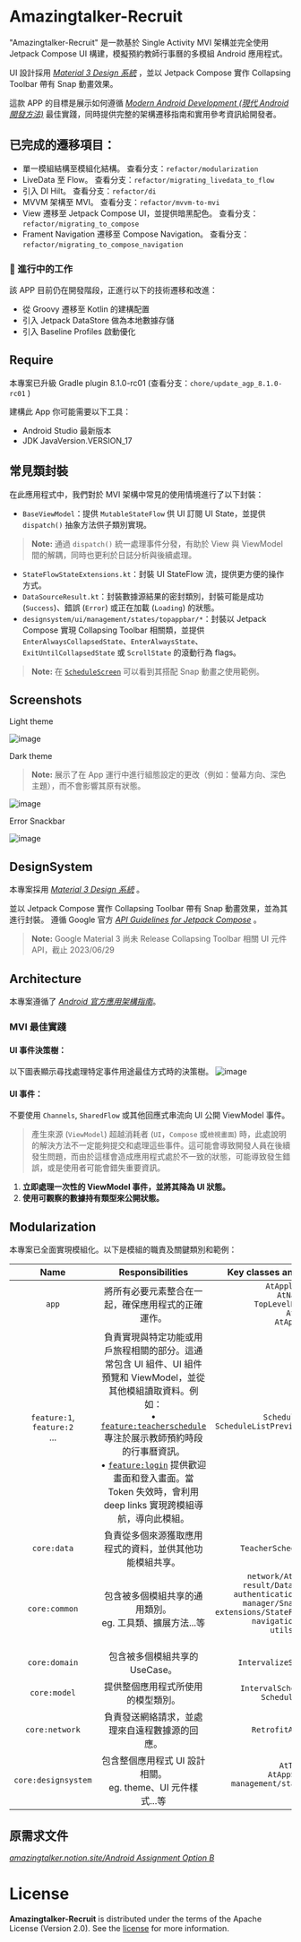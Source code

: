 

# Amazingtalker-Recruit
"Amazingtalker-Recruit" 是一款基於 Single Activity MVI 架構並完全使用 Jetpack Compose UI 構建，模擬預約教師行事曆的多模組 Android 應用程式。

UI 設計採用 [_Material 3 Design 系統_](https://m3.material.io/) ，並以 Jetpack Compose 實作 Collapsing Toolbar 帶有 Snap 動畫效果。

這款 APP 的目標是展示如何遵循 [_Modern Android Development (現代 Android 開發方法)_](https://developer.android.com/modern-android-development) 最佳實踐，同時提供完整的架構遷移指南和實用參考資訊給開發者。


## 已完成的遷移項目：

- 單一模組結構至模組化結構。 查看分支：`refactor/modularization`
- LiveData 至 Flow。 查看分支：`refactor/migrating_livedata_to_flow`
- 引入 DI Hilt。 查看分支：`refactor/di`
- MVVM 架構至 MVI。 查看分支：`refactor/mvvm-to-mvi`
- View 遷移至 Jetpack Compose UI，並提供暗黑配色。 查看分支：`refactor/migrating_to_compose`
- Frament Navigation 遷移至 Compose Navigation。 查看分支：`refactor/migrating_to_compose_navigation`

### 🚧 進行中的工作

該 APP 目前仍在開發階段，正進行以下的技術遷移和改進：
- 從 Groovy 遷移至 Kotlin 的建構配置
- 引入 Jetpack DataStore 做為本地數據存儲
- 引入 Baseline Profiles 啟動優化

## Require

本專案已升級 Gradle plugin 8.1.0-rc01 (查看分支：`chore/update_agp_8.1.0-rc01` )

建構此 App 你可能需要以下工具：

- Android Studio 最新版本
- JDK JavaVersion.VERSION_17


## 常見類封裝

在此應用程式中，我們對於 MVI 架構中常見的使用情境進行了以下封裝：

- `BaseViewModel`：提供 `MutableStateFlow` 供 UI 訂閱 UI State，並提供 `dispatch()` 抽象方法供子類別實現。
> **Note:** 通過 `dispatch()` 統一處理事件分發，有助於 View 與 ViewModel 間的解耦，同時也更利於日誌分析與後續處理。
- `StateFlowStateExtensions.kt`：封裝 UI StateFlow 流，提供更方便的操作方式。
- `DataSourceResult.kt`：封裝數據源結果的密封類別，封裝可能是成功 (`Success`)、錯誤 (`Error`) 或正在加載 (`Loading`) 的狀態。
- `designsystem/ui/management/states/topappbar/*`：封裝以 Jetpack Compose 實現 Collapsing Toolbar 相關類，並提供`EnterAlwaysCollapsedState`、`EnterAlwaysState`、`ExitUntilCollapsedState` 或 `ScrollState` 的滾動行為 flags。
> **Note:** 在 [`ScheduleScreen`](https://github.com/azrael8576/amazingtalker-recruit/blob/main/feature/teacherschedule/src/main/java/com/wei/amazingtalker_recruit/feature/teacherschedule/schedule/ScheduleScreen.kt) 可以看到其搭配 Snap 動畫之使用範例。



## Screenshots

Light theme

![image](https://github.com/azrael8576/amazingtalker-recruit/blob/main/demo/light_theme.gif)

Dark theme
> **Note:** 展示了在 App 運行中進行組態設定的更改（例如：螢幕方向、深色主題），而不會影響其原有狀態。

![image](https://github.com/azrael8576/amazingtalker-recruit/blob/main/demo/dark_theme.gif)

Error Snackbar

![image](https://github.com/azrael8576/amazingtalker-recruit/blob/main/demo/error_snackbar.gif)

## DesignSystem

本專案採用 [_Material 3 Design 系統_](https://m3.material.io/) 。

並以 Jetpack Compose 實作 Collapsing Toolbar 帶有 Snap 動畫效果，並為其進行封裝。
遵循 Google 官方 [_API Guidelines for Jetpack Compose_](https://android.googlesource.com/platform/frameworks/support/+/androidx-main/compose/docs/compose-api-guidelines.md) 。
> **Note:** Google Material 3 尚未 Release Collapsing Toolbar 相關 UI 元件 API，截止 2023/06/29

## Architecture

本專案遵循了 [_Android 官方應用架構指南_](https://developer.android.com/topic/architecture)。

### MVI 最佳實踐
#### UI 事件決策樹：
以下圖表顯示尋找處理特定事件用途最佳方式時的決策樹。
![image](https://developer.android.com/static/topic/libraries/architecture/images/mad-arch-uievents-tree.png?hl=zh-tw)
#### UI 事件：
不要使用 `Channels`, `SharedFlow` 或其他回應式串流向 UI 公開 ViewModel 事件。
> 產生來源 (`ViewModel`) 超越消耗者 (`UI`，`Compose` 或`檢視畫面`) 時，此處說明的解決方法不一定能夠提交和處理這些事件。這可能會導致開發人員在後續發生問題，而由於這樣會造成應用程式處於不一致的狀態，可能導致發生錯誤，或是使用者可能會錯失重要資訊。
1) **立即處理一次性的 ViewModel 事件，並將其降為 UI 狀態。**
2) **使用可觀察的數據持有類型來公開狀態。**

## Modularization

本專案已全面實現模組化。以下是模組的職責及關鍵類別和範例：

| Name | Responsibilities | Key classes and good examples |
|:----:|:----:|:-----------------:|
| `app` | 將所有必要元素整合在一起，確保應用程式的正確運作。 | `AtApplication,`<br>`AtNavHost`<br>`TopLevelDestination`<br>`AtApp`<br>`AtAppState` |
| `feature:1`,<br>`feature:2`<br>... | 負責實現與特定功能或用戶旅程相關的部分。這通常包含 UI 組件、UI 組件預覽和 ViewModel，並從其他模組讀取資料。例如：<br>• [`feature:teacherschedule`](https://github.com/azrael8576/amazingtalker-recruit/tree/main/feature/teacherschedule) 專注於展示教師預約時段的行事曆資訊。<br>• [`feature:login`](https://github.com/azrael8576/amazingtalker-recruit/tree/main/feature/login) 提供歡迎畫面和登入畫面。當 Token 失效時，會利用 deep links 實現跨模組導航，導向此模組。 | `ScheduleScreen,`<br>`ScheduleListPreviewParameterProvider`<br>... |
| `core:data` | 負責從多個來源獲取應用程式的資料，並供其他功能模組共享。 | `TeacherScheduleRepository` |
| `core:common` | 包含被多個模組共享的通用類別。<br>eg. 工具類、擴展方法...等 | `network/AtDispatchers,`<br>`result/DataSourceResult,`<br>`authentication/TokenManager,`<br>`manager/SnackbarManager,`<br>`extensions/StateFlowStateExtensions,`<br>`navigation/DeepLinks`<br>`utils/UiText`<br>... |
| `core:domain` | 包含被多個模組共享的 UseCase。 | `IntervalizeScheduleUseCase` |
| `core:model` | 提供整個應用程式所使用的模型類別。 | `IntervalScheduleTimeSlot,`<br>`ScheduleTimeSlot` |
| `core:network` | 負責發送網絡請求，並處理來自遠程數據源的回應。 | `RetrofitAtNetworkApi` |
| `core:designsystem` | 包含整個應用程式 UI 設計相關。<br>eg. theme、UI 元件樣式...等 | `AtTheme,`<br>`AtAppSnackbar`<br>`management/states/topappbar/*`<br>... |

## 原需求文件

[_amazingtalker.notion.site/Android Assignment Option B_](https://powerful-cobweb-577.notion.site/Android-Assignment-Option-B-8271343ed7d64dcf9b7ea795aaf59293)
  
# License  
  
**Amazingtalker-Recruit** is distributed under the terms of the Apache License (Version 2.0). See the [license](https://github.com/azrael8576/amazingtalker-recruit/blob/main/LICENSE) for more information.